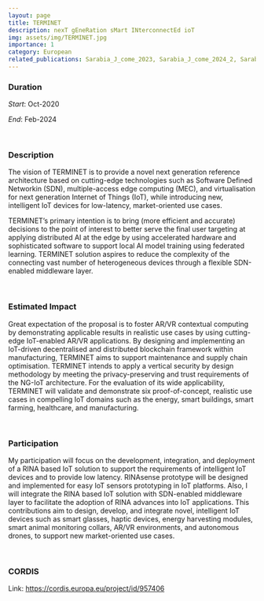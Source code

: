 ```yaml
---
layout: page
title: TERMINET
description: nexT gEneRation sMart INterconnectEd ioT 
img: assets/img/TERMINET.jpg
importance: 1
category: European
related_publications: Sarabia_J_come_2023, Sarabia_J_come_2024_2, Sarabia_J_come_2024, Sarabia_Fine
---
```


### Duration

*Start*: Oct-2020


*End*: Feb-2024 

&nbsp;

### Description

The vision of TERMINET is to provide a novel next generation reference architecture based on cutting-edge technologies such as Software Defined Networkin (SDN), multiple-access edge computing (MEC), and virtualisation for next generation Internet of Things (IoT), while introducing new, intelligent IoT devices for low-latency, market-oriented use cases.

TERMINET’s primary intention is to bring (more efficient and accurate) decisions to the point of interest to better serve the final user targeting at applying distributed AI at the edge by using accelerated hardware and sophisticated software to support local AI model training using federated learning. TERMINET solution aspires to reduce the complexity of the connecting vast number of heterogeneous devices through a flexible SDN-enabled middleware layer. 


&nbsp;


### Estimated Impact

Great expectation of the proposal is to foster AR/VR contextual computing by demonstrating applicable results in realistic use cases by using cutting-edge IoT-enabled AR/VR applications. By designing and implementing an IoT-driven decentralised and distributed blockchain framework within manufacturing, TERMINET aims to support maintenance and supply chain optimisation. TERMINET intends to apply a vertical security by design methodology by meeting the privacy-preserving and trust requirements of the NG-IoT architecture. For the evaluation of its wide applicability, TERMINET will validate and demonstrate six proof-of-concept, realistic use cases in compelling IoT domains such as the energy, smart buildings, smart farming, healthcare, and manufacturing.


&nbsp;

### Participation

My participation will focus on the development, integration, and deployment of a RINA based IoT solution to support the requirements of intelligent IoT devices and to provide low latency. RINAsense prototype will be designed and implemented for easy IoT sensors prototyping in IoT platforms. Also, I will integrate the RINA based IoT solution with SDN-enabled middleware layer to facilitate the adoption of RINA advances into IoT applications. This contributions aim to design, develop, and integrate novel, intelligent IoT devices such as smart glasses, haptic devices, energy harvesting modules, smart animal monitoring collars, AR/VR environments, and autonomous drones, to support new market-oriented use cases. 

&nbsp;

### CORDIS 
Link: https://cordis.europa.eu/project/id/957406

&nbsp;